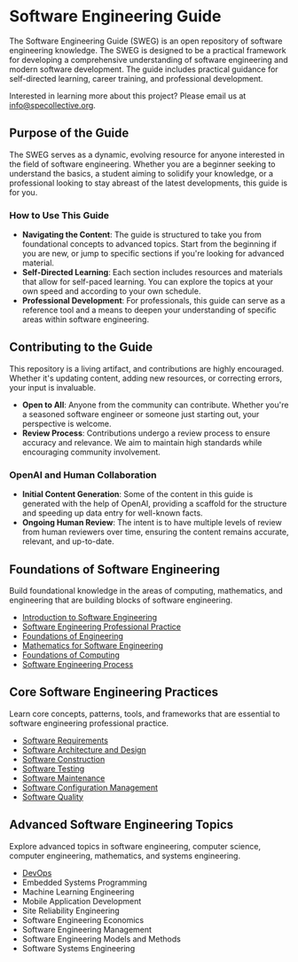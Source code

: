 # Software Engineering Guide

The Software Engineering Guide (SWEG) is an open repository of software engineering knowledge. The SWEG is designed to be a practical framework for developing a comprehensive understanding of software engineering and modern software development. The guide includes practical guidance for self-directed learning, career training, and professional development.

Interested in learning more about this project? Please email us at [info@specollective.org](mailto:info@specollective.org).

## Purpose of the Guide

The SWEG serves as a dynamic, evolving resource for anyone interested in the field of software engineering. Whether you are a beginner seeking to understand the basics, a student aiming to solidify your knowledge, or a professional looking to stay abreast of the latest developments, this guide is for you.

### How to Use This Guide

- **Navigating the Content**: The guide is structured to take you from foundational concepts to advanced topics. Start from the beginning if you are new, or jump to specific sections if you're looking for advanced material.
- **Self-Directed Learning**: Each section includes resources and materials that allow for self-paced learning. You can explore the topics at your own speed and according to your own schedule.
- **Professional Development**: For professionals, this guide can serve as a reference tool and a means to deepen your understanding of specific areas within software engineering.

## Contributing to the Guide

This repository is a living artifact, and contributions are highly encouraged. Whether it's updating content, adding new resources, or correcting errors, your input is invaluable.

- **Open to All**: Anyone from the community can contribute. Whether you're a seasoned software engineer or someone just starting out, your perspective is welcome.
- **Review Process**: Contributions undergo a review process to ensure accuracy and relevance. We aim to maintain high standards while encouraging community involvement.

### OpenAI and Human Collaboration

- **Initial Content Generation**: Some of the content in this guide is generated with the help of OpenAI, providing a scaffold for the structure and speeding up data entry for well-known facts.
- **Ongoing Human Review**: The intent is to have multiple levels of review from human reviewers over time, ensuring the content remains accurate, relevant, and up-to-date.

## Foundations of Software Engineering

Build foundational knowledge in the areas of computing, mathematics, and engineering that are building blocks of software engineering.

- [Introduction to Software Engineering](/foundations/INTRODUCTION_TO_SOFTWARE_ENGINEERING.md)
- [Software Engineering Professional Practice](/foundations/SOFTWARE_ENGINEERING_PROFESSIONAL_PRACTICE.md)
- [Foundations of Engineering](/foundations/FOUNDATIONS_OF_ENGINEERING.md)
- [Mathematics for Software Engineering](/foundations/MATHEMATICS_FOR_SOFTWARE_ENGINEERING.md)
- [Foundations of Computing](/foundations/FOUNDATIONS_OF_COMPUTING.md)
- [Software Engineering Process](/foundations/SOFTWARE_ENGINEERING_PROCESS.md)

## Core Software Engineering Practices

Learn core concepts, patterns, tools, and frameworks that are essential to software engineering professional practice.

- [Software Requirements](/core/SOFTWARE_REQUIREMENTS.md)
- [Software Architecture and Design](/core/SOFTWARE_ARCHITECTURE_AND_DESIGN.md)
- [Software Construction](/core/SOFTWARE_CONSTRUCTION.md)
- [Software Testing](/core/SOFTWARE_TESTING.md)
- [Software Maintenance](/core/SOFTWARE_MAINTENANCE.md)
- [Software Configuration Management](/core/SOFTWARE_CONFIGURATION_MANAGEMENT.md)
- [Software Quality](/core/SOFTWARE_QUALITY.md)

## Advanced Software Engineering Topics

Explore advanced topics in software engineering, computer science, computer engineering, mathematics, and systems engineering.

- [DevOps](/advanced/DEV_OPS.md)
- Embedded Systems Programming
- Machine Learning Engineering
- Mobile Application Development
- Site Reliability Engineering
- Software Engineering Economics
- Software Engineering Management
- Software Engineering Models and Methods
- Software Systems Engineering


